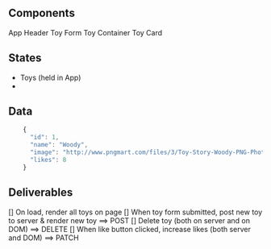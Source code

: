 ## Components
App
    Header
    Toy Form
    Toy Container
        Toy Card

## States
- Toys  (held in App)
- 

## Data

```javaScript
    {
      "id": 1,
      "name": "Woody",
      "image": "http://www.pngmart.com/files/3/Toy-Story-Woody-PNG-Photos.png",
      "likes": 8
    }
```

## Deliverables
[] On load, render all toys on page
[] When toy form submitted, post new toy to server & render new toy ==> POST
[] Delete toy (both on server and on DOM) ==> DELETE
[] When like button clicked, increase likes (both server and DOM) ==> PATCH